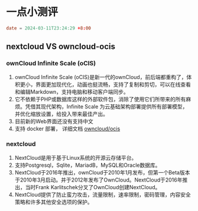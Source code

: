 # 一点小测评

```toml
date = 2024-03-11T23:24:29 +8:00
```

## nextcloud VS owncloud-ocis

### ownCloud Infinite Scale (oCIS)
1. ownCloud Infinite Scale (oCIS)是新一代的ownCloud，前后端都重构了，体积更小，界面更加现代化，动画也挺流畅，支持了复制和剪切，可以在线查看和编辑Markdown，支持电脑和移动客户端同步。
2. 它不依赖于PHP或数据库这样的外部软件包，消除了使用它们所带来的所有麻烦。凭借其现代架构，Infinite Scale 为云基础架构部署提供所有部署模型，并优化缩放设置，给投入带来最佳产出。
3. 目前新的Web界面还没有支持中文
4. 支持 docker 部署， 详细文档 [owncloud/ocis](https://hub.docker.com/r/owncloud/ocis)
### nextcloud 
1. NextCloud是用于基于Linux系统的开源云存储平台。
2. 支持Postgresql，Sqlite，MariadB，MySQL和Oracle数据库。
3. NextCloud于2016年推出，ownCloud于2010年1月发布，但第一个Beta版本于2010年3月启动。并于2012年发布了OwnCloud。NextCloud于2016年推出，当时Frank Karlitschek分叉了OwnCloud创建NextCloud。
4. NextCloud提供了防止蛮力攻击，流量限制，速率限制，密码管理，内容安全策略和许多其他安全选项的保护。